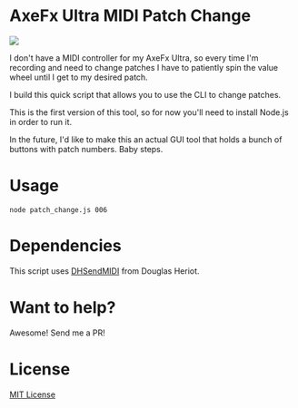 # AxeFx Ultra MIDI Patch Change

![](https://drops.ricardoalcocer.com/drops/axe-fx-virutal-midi-pedalboard-screenshot-jeijM65Ytg.png)

I don't have a MIDI controller for my AxeFx Ultra, so every time I'm recording and need to change patches I have to patiently spin the value wheel until I get to my desired patch.

I build this quick script that allows you to use the CLI to change patches.

This is the first version of this tool, so for now you'll need to install Node.js in order to run it.

In the future, I'd like to make this an actual GUI tool that holds a bunch of buttons with patch numbers.  Baby steps.

# Usage

```node patch_change.js 006```

# Dependencies

This script uses [DHSendMIDI](https://github.com/DouglasHeriot/DHSendMIDI) from Douglas Heriot.

# Want to help?

Awesome! Send me a PR!

# License
[MIT License](http://alco.mit-license.org)
